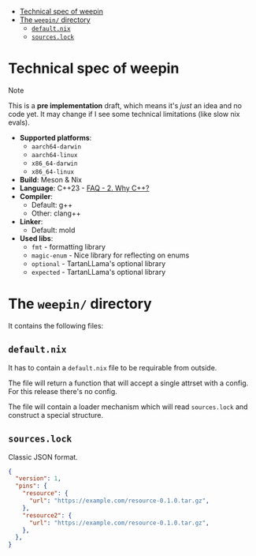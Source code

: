 <!-- vim-markdown-toc GFM -->

* [Technical spec of weepin](#technical-spec-of-weepin)
* [The `weepin/` directory](#the-weepin-directory)
  * [`default.nix`](#defaultnix)
  * [`sources.lock`](#sourceslock)

<!-- vim-markdown-toc -->

# Technical spec of weepin

> [!NOTE]
> This is a **pre implementation** draft, which means it's *just* an idea and no code yet.
> It may change if I see some technical limitations (like slow nix evals).

- **Supported platforms**:
  - `aarch64-darwin`
  - `aarch64-linux`
  - `x86_64-darwin`
  - `x86_64-linux`
- **Build**: Meson & Nix
- **Language**: C++23 - [FAQ - 2. Why C++?](../../faq.md#2-why-c)
- **Compiler**:
  - Default: g++
  - Other: clang++
- **Linker**:
  - Default: mold
- **Used libs**:
  - `fmt` - formatting library
  - `magic-enum` - Nice library for reflecting on enums
  - `optional` - TartanLLama's optional library
  - `expected` - TartanLLama's optional library

# The `weepin/` directory

It contains the following files:

## `default.nix`

It has to contain a `default.nix` file to be requirable from outside.

The file will return a function that will accept a single attrset with a config. 
For this release there's no config.

The file will contain a loader mechanism which will read `sources.lock` and construct a special structure.

## `sources.lock`

<!-- TODO: Fill this out -->

Classic JSON format.

```json
{
  "version": 1,
  "pins": {
    "resource": {
      "url": "https://example.com/resource-0.1.0.tar.gz",
    },
    "resource2": {
      "url": "https://example.com/resource-0.1.0.tar.gz", 
    },
  },
}
```
